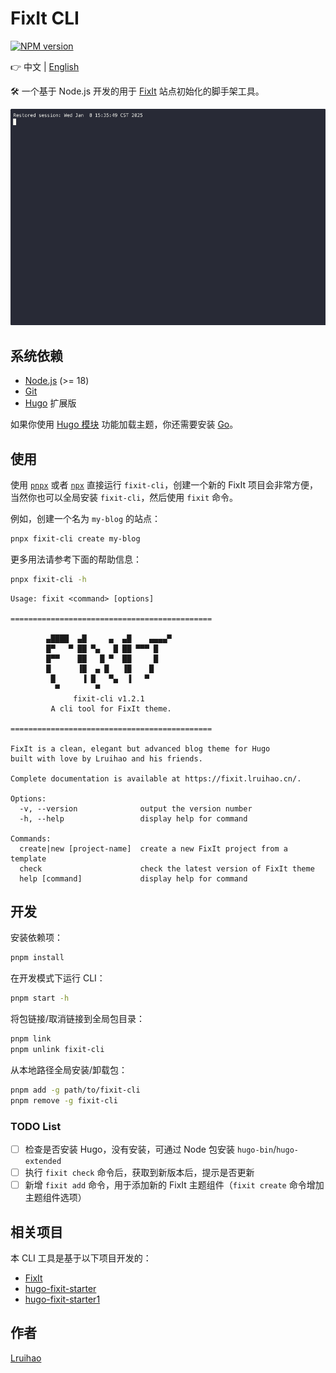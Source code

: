 # FixIt CLI

[![NPM version](https://img.shields.io/npm/v/fixit-cli.svg)](https://www.npmjs.com/package/fixit-cli)

👉 中文 | [English](README.en.md)

🛠️ 一个基于 Node.js 开发的用于 [FixIt](https://github.com/hugo-fixit/FixIt) 站点初始化的脚手架工具。

[![asciicast](fixit-cli.gif)](https://asciinema.org/a/697494)

## 系统依赖

- [Node.js](https://nodejs.org/) (>= 18)
- [Git](https://git-scm.com/)
- [Hugo](https://gohugo.io/) 扩展版

如果你使用 [Hugo 模块](https://gohugo.io/hugo-modules/) 功能加载主题，你还需要安装 [Go](https://golang.org/dl/)。

## 使用

使用 [`pnpx`](https://pnpm.io/cli/dlx) 或者 [`npx`](https://docs.npmjs.com/cli/v11/commands/npx) 直接运行 `fixit-cli`，创建一个新的 FixIt 项目会非常方便，当然你也可以全局安装 `fixit-cli`，然后使用 `fixit` 命令。

例如，创建一个名为 `my-blog` 的站点：

```bash
pnpx fixit-cli create my-blog
```

更多用法请参考下面的帮助信息：

```bash
pnpx fixit-cli -h
```

```plain
Usage: fixit <command> [options]

=============================================

        ▄████  ▄█     ▄  ▄█    ▄▄▄▄▀
        █▀   ▀ ██ ▀▄   █ ██ ▀▀▀ █
        █▀▀    ██   █ ▀  ██     █
        █      ▐█  ▄ █   ▐█    █
         █      ▐ █   ▀▄  ▐   ▀
          ▀        ▀
              fixit-cli v1.2.1
         A cli tool for FixIt theme.

=============================================

FixIt is a clean, elegant but advanced blog theme for Hugo
built with love by Lruihao and his friends.

Complete documentation is available at https://fixit.lruihao.cn/.

Options:
  -v, --version              output the version number
  -h, --help                 display help for command

Commands:
  create|new [project-name]  create a new FixIt project from a template
  check                      check the latest version of FixIt theme
  help [command]             display help for command
```

## 开发

安装依赖项：

```bash
pnpm install
```

在开发模式下运行 CLI：

```bash
pnpm start -h
```

将包链接/取消链接到全局包目录：

```bash
pnpm link
pnpm unlink fixit-cli
```

从本地路径全局安装/卸载包：

```bash
pnpm add -g path/to/fixit-cli
pnpm remove -g fixit-cli
```

### TODO List

- [ ] 检查是否安装 Hugo，没有安装，可通过 Node 包安装 `hugo-bin`/`hugo-extended`
- [ ] 执行 `fixit check` 命令后，获取到新版本后，提示是否更新
- [ ] 新增 `fixit add` 命令，用于添加新的 FixIt 主题组件（`fixit create` 命令增加主题组件选项）

## 相关项目

本 CLI 工具是基于以下项目开发的：

- [FixIt](https://github.com/hugo-fixit/FixIt)
- [hugo-fixit-starter](https://github.com/hugo-fixit/hugo-fixit-starter)
- [hugo-fixit-starter1](https://github.com/hugo-fixit/hugo-fixit-starter1)

## 作者

[Lruihao](https://github.com/Lruihao "在 GitHub 上关注我")
